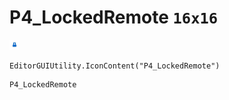 # P4_LockedRemote `16x16`
<img src="/img/P4_LockedRemote.png" width=16 height=16>

``` CSharp
EditorGUIUtility.IconContent("P4_LockedRemote")
```
```
P4_LockedRemote
```
